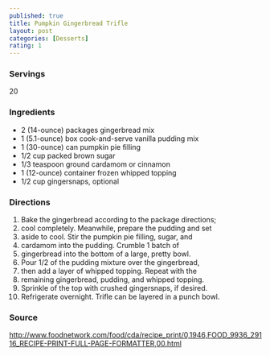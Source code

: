 ```yaml
---
published: true
title: Pumpkin Gingerbread Trifle
layout: post
categories: [Desserts]
rating: 1
---
```

### Servings
20

### Ingredients
- 2 (14-ounce) packages gingerbread mix
- 1 (5.1-ounce) box cook-and-serve vanilla pudding mix
- 1 (30-ounce) can pumpkin pie filling
- 1/2 cup packed brown sugar
- 1/3 teaspoon ground cardamom or cinnamon
- 1 (12-ounce) container frozen whipped topping
- 1/2 cup gingersnaps, optional



### Directions
1. Bake the gingerbread according to the package directions;
2. cool completely. Meanwhile, prepare the pudding and set
3. aside to cool. Stir the pumpkin pie filling, sugar, and
4. cardamom into the pudding. Crumble 1 batch of
5. gingerbread into the bottom of a large, pretty bowl.
6. Pour 1/2 of the pudding mixture over the gingerbread,
7. then add a layer of whipped topping. Repeat with the
8. remaining gingerbread, pudding, and whipped topping.
9. Sprinkle of the top with crushed gingersnaps, if desired.
10. Refrigerate overnight. Trifle can be layered in a punch bowl.

### Source
<a href="http://www.foodnetwork.com/food/cda/recipe_print/0,1946,FOOD_9936_29116_RECIPE-PRINT-FULL-PAGE-FORMATTER,00.html" target="new">http://www.foodnetwork.com/food/cda/recipe_print/0,1946,FOOD_9936_29116_RECIPE-PRINT-FULL-PAGE-FORMATTER,00.html</a>
